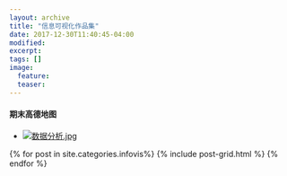 ```yaml
---
layout: archive
title: "信息可视化作品集"
date: 2017-12-30T11:40:45-04:00
modified:
excerpt: 
tags: []
image: 
  feature: 
  teaser:
---
```

#### 期末高德地图
- <a href="https://public.tableau.com/views/_18268/_?:embed=y&:display_count=yes" target="_blank">![数据分析.jpg](https://i.loli.net/2018/01/07/5a51fdb7bab63.jpg)</a>
<div class="tiles">
{% for post in site.categories.infovis%}
  {% include post-grid.html %}
{% endfor %}
</div><!-- /.tiles 把所有categories 有 infovis 的列出来-->

